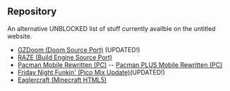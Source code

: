 ## Repository
An alternative UNBLOCKED list of stuff currently availble on the untitled website.

- <a href="https://drive.google.com/file/d/1t512ll1nb9Nh3z8TJQkg1A3dGDMPqh_2/view?usp=sharing">GZDoom (Doom Source Port)</a> (UPDATED!)
- <a href="https://drive.google.com/file/d/1XUDkaALXTiMpKJUEni-L3eZU53hpVfVV/view?usp=drive_link">RAZE (Build Engine Source Port)</a>
- <a href="https://drive.google.com/file/d/1xfZLUrwgVIcwpbsiZb_3HC6apmyHyKi8/view?usp=drive_link">Pacman Mobile Rewritten (PC)</a>
-- <a href="https://drive.google.com/file/d/1FFgOhp2AR9Foj5tCC4lcYf9SmDvDfIxi/view?usp=drive_link">Pacman PLUS Mobile Rewritten (PC)</a>
- <a href="https://drive.google.com/file/d/1IqXGz9TopT2r-HYLawduUJ6Z-5akUqsH/view?usp=drive_link">Friday Night Funkin' (Pico Mix Update)</a>(UPDATED!)
- <a href="https://drive.google.com/file/d/1NSGJ96ajEUv6nB0IgZ0fvzGkZT3q8a3I/view?usp=sharing">Eaglercraft (Minecraft HTML5)</a>

